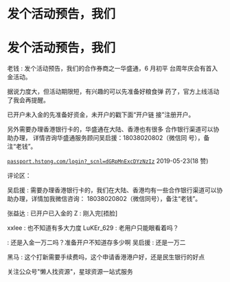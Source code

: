 # 发个活动预告，我们

# 发个活动预告，我们

老钱 : 发个活动预告，我们的合作券商之一华盛通，6 月初平 台周年庆会有首入金活动。

据说力度大，但活动期限短，有兴趣的可以先准备好粮食弹 药了，官方上线活动了我会再提醒。

已开户未入金的先准备好资金，未开户的戳下面“开户链 接”注册开户。

另外需要办理香港银行卡的，华盛通在大陆、香港也有很多 合作银行渠道可以协助办理， 详情咨询华盛通服务顾问吴启援：18038020802（微信同 号），备注“老钱”。

[`passport.hstong.com/login?_scnl=dGRpMnExcDYzNzIz`](https://passport.hstong.com/login?_scnl=dGRpMnExcDYzNzIz) 2019-05-23(18 赞)

评论区：

吴启援 : 需要办理香港银行卡的，我们在大陆、香港均有一些合作银行渠道可以协助办理，详情加我微信咨询： 18038020802（微信同号），备注“老钱”。

张益达 : 已开户已入金的 Z : 刚入完[捂脸]

xxlee : 也不知道有多大力度 LuKEr_629 : 老用户只能眼看着吗？

: 还是入金一万二吗？准备开户不知道存多少啊 吴启援 : 还是一万二

黑马 : 这个打新需要手续费吗，这个申请香港港户好，还是民生银行的好点

关注公众号"懒人找资源"，星球资源一站式服务